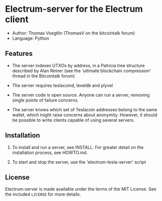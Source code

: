 Electrum-server for the Electrum client
=========================================

  * Author: Thomas Voegtlin (ThomasV on the bitcointalk forum)
  * Language: Python

Features
--------

  * The server indexes UTXOs by address, in a Patricia tree structure
    described by Alan Reiner (see the 'ultimate blockchain
    compression' thread in the Bitcointalk forum)

  * The server requires teslacoind, leveldb and plyvel

  * The server code is open source. Anyone can run a server, removing
    single points of failure concerns.

  * The server knows which set of Teslacoin addresses belong to the same
    wallet, which might raise concerns about anonymity. However, it
    should be possible to write clients capable of using several
    servers.

Installation
------------

  1. To install and run a server, see INSTALL. For greater
     detail on the installation process, see HOWTO.md.

  2. To start and stop the server, use the 'electrum-tesla-server' script



License
-------

Electrum-server is made available under the terms of the MIT License.
See the included `LICENSE` for more details.
